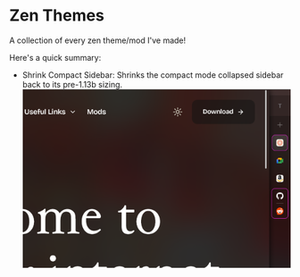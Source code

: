 # Zen Themes

A collection of every zen theme/mod I've made!

Here's a quick summary:
- Shrink Compact Sidebar: Shrinks the compact mode collapsed sidebar back to its pre-1.13b sizing.
  ![Screenshot](Shrink%20Compact%20Sidebar/Smaller%20Sidebar.png)
